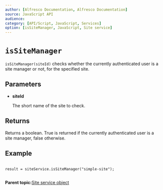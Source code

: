 ```yaml
---
author: [Alfresco Documentation, Alfresco Documentation]
source: JavaScript API
audience: 
category: [API/Script, JavaScript, Services]
option: [isSiteManager, JavaScript, Site service]
---
```


# `isSiteManager`

`isSiteManager(siteId)` checks whether the currently authenticated user is a site manager or not, for the specified site.

## Parameters

-   **siteId**

    The short name of the site to check.


## Returns

Returns a boolean. True is returned if the currently authenticated user is a site manager, false otherwise.

## Example

```

result = siteService.isSiteManager("simple-site");
      
```

**Parent topic:**[Site service object](../references/API-JS-SiteserviceObject.md)

